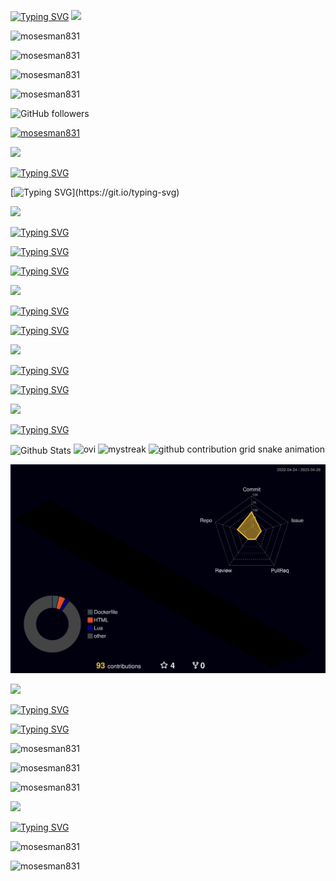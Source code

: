 [![Typing SVG](https://readme-typing-svg.demolab.com?font=Unbounded&duration=2000&pause=2000&color=20C20E&center=true&multiline=true&width=520&height=60&lines=Hi!+I'm+Moses;A+cybersecurity+developer+from+Hong+Kong)](https://git.io/typing-svg)
![](https://cdn.discordapp.com/attachments/297582971488174096/489474400329007115/1.gif)
<p align="left"> <img src="https://komarev.com/ghpvc/?username=mosesman831&label=Profile%20views&color=blueviolet&style=for-the-badge" alt="mosesman831" /> </p>
<p align="left"> <img src="https://img.shields.io/badge/Account-PRO-blueviolet?style=for-the-badge" alt="mosesman831" /> </p>
<p align="left"> <img src="https://img.shields.io/badge/Alt-manm15-blueviolet?style=for-the-badge" alt="mosesman831" /> </p>
<p align="left"> <img src="https://img.shields.io/badge/CSGO-mosesman831-blueviolet?style=for-the-badge" alt="mosesman831" /> </p>


![GitHub followers](https://img.shields.io/github/followers/mosesman831?color=blueviolet&label=GitHub%20Followers&style=for-the-badge)

<p align="left"> <a href="https://github.com/ryo-ma/github-profile-trophy"><img src="https://github-profile-trophy.vercel.app/?username=mosesman831&theme=algolia" alt="mosesman831" /></a> </p>

![](https://cdn.discordapp.com/attachments/297582971488174096/489474400329007115/1.gif)

[![Typing SVG](https://readme-typing-svg.demolab.com?font=Roboto&duration=4000&pause=5000&color=20C20E&center=true&width=500&height=100&lines=About+Me)](https://git.io/typing-svg)

[![Typing SVG](https://readme-typing-svg.demolab.com?font=Roboto&duration=3000&pause=3000&color=20C20E&center=true&multiline=true&width=500&height=100&lines=Hello%F0%9F%91%8B%2C+I+am+Moses!;I+am+a+software+developer+from+Hong+Kong.;You+can+view+all+my+projects%2C+skills%2C+languages+below.)](https://git.io/typing-svg)

![](https://cdn.discordapp.com/attachments/297582971488174096/489474400329007115/1.gif)

[![Typing SVG](https://readme-typing-svg.demolab.com?font=Roboto&duration=4000&pause=5000&color=20C20E&center=true&multiline=true&width=500&height=100&lines=Projects)](https://git.io/typing-svg)

[![Typing SVG](https://readme-typing-svg.demolab.com?font=Roboto&duration=500&pause=500&color=20C20E&center=true&width=500&height=100&lines=SPSE.gq;Neptune+V;Plasma+Executor;PR0T0N;ContWeb;SPSEmus;ByteX+Antivirus;OpenBAT)](https://git.io/typing-svg)

[![Typing SVG](https://readme-typing-svg.demolab.com?font=Roboto&duration=4000&pause=1000&color=20C20E&center=true&multiline=true&width=435&lines=Currently+working+on+SPSE.gq)](https://git.io/typing-svg)

![](https://cdn.discordapp.com/attachments/297582971488174096/489474400329007115/1.gif)

[![Typing SVG](https://readme-typing-svg.demolab.com?font=Roboto&duration=2000&pause=5000&color=20C20E&center=true&width=435&lines=Languages%3A)](https://git.io/typing-svg)

[![Typing SVG](https://readme-typing-svg.demolab.com?font=Roboto&duration=300&pause=300&color=20C20E&center=true&width=435&lines=HTML;CSS;JavaScript;Python;TypeScript;C%23;VB.net;Java;BatchFile;Powershell)](https://git.io/typing-svg)

![](https://cdn.discordapp.com/attachments/297582971488174096/489474400329007115/1.gif)

[![Typing SVG](https://readme-typing-svg.demolab.com?font=Roboto&duration=3000&pause=3000&color=20C20E&center=true&width=500&height=100&lines=Skills)](https://git.io/typing-svg)

[![Typing SVG](https://readme-typing-svg.demolab.com?font=Roboto&duration=300&pause=300&color=20C20E&center=true&width=500&height=100&lines=Full-Stack+Developer;Backend;Frontend)](https://git.io/typing-svg)

![](https://cdn.discordapp.com/attachments/297582971488174096/489474400329007115/1.gif)

[![Typing SVG](https://readme-typing-svg.demolab.com?font=Roboto&duration=3000&pause=3000&color=20C20E&center=true&width=500&height=100&lines=Stats)](https://git.io/typing-svg)

<img align="center" src="https://github-readme-stats.vercel.app/api?username=mosesman831&include_all_commits=true&count_private=true&show_icons=true&line_height=20&title_color=2B5BBD&icon_color=1124BB&text_color=A1A1A1&bg_color=0,000000,130F40" alt="Github Stats"/>

<img src="https://github-readme-stats.vercel.app/api/top-langs?username=mosesman831&show_icons=true&locale=en&layout=compact&theme=chartreuse-dark" alt="ovi" />

<img src="https://github-readme-streak-stats.herokuapp.com/?user=mosesman831&theme=algolia" alt="mystreak"/>

<picture>
  <source media="(prefers-color-scheme: dark)" srcset="https://raw.githubusercontent.com/mosesman831/mosesman831/output/github-contribution-grid-snake-dark.svg">
  <source media="(prefers-color-scheme: light)" srcset="https://raw.githubusercontent.com/mosesman831/mosesman831/output/github-contribution-grid-snake.svg">
  <img alt="github contribution grid snake animation" src="https://raw.githubusercontent.com/mosesman831/mosesman831/output/github-contribution-grid-snake.svg">
</picture>

![](./profile-3d-contrib/profile-night-rainbow.svg)

![](https://cdn.discordapp.com/attachments/297582971488174096/489474400329007115/1.gif)

[![Typing SVG](https://readme-typing-svg.demolab.com?font=Roboto&pause=5000&color=20C20E&width=435&lines=Hobbies)](https://git.io/typing-svg)

[![Typing SVG](https://readme-typing-svg.demolab.com?font=Roboto&pause=5000&color=20C20E&multiline=true&width=435&lines=Favourite+Game%3A+CS%3AGO;Favourite+Sport%3A+Badminton)](https://git.io/typing-svg)

<p align="left"> <img src="https://img.shields.io/badge/Steam-mosesman831-red?style=for-the-badge" alt="mosesman831" /> </p>
<p align="left"> <img src="https://img.shields.io/badge/CS:GO-PRIME-yellow?style=for-the-badge" alt="mosesman831" /> </p>
<p align="left"> <img src="https://img.shields.io/badge/CS:GO-SILVER-lightgrey?style=for-the-badge" alt="mosesman831" /> </p>

![](https://cdn.discordapp.com/attachments/297582971488174096/489474400329007115/1.gif)

[![Typing SVG](https://readme-typing-svg.demolab.com?font=Roboto&pause=5000&color=20C20E&multiline=true&width=435&lines=Others)](https://git.io/typing-svg)

<p align="left"> <img src="https://img.shields.io/badge/SPSE.gq-ADMIN-blueviolet?style=for-the-badge" alt="mosesman831" /> </p>
<p align="left"> <img src="https://img.shields.io/badge/USE-SPSE.gq-blueviolet?style=for-the-badge" alt="mosesman831" /> </p>
